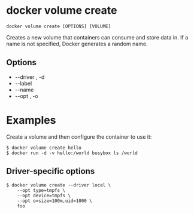 # docker volume create
```
docker volume create [OPTIONS] [VOLUME]
```
Creates a new volume that containers can consume and store data in. If a name is not specified, Docker generates a random name.

## Options
- --driver , -d
- --label	
- --name	
- --opt , -o	
# Examples
Create a volume and then configure the container to use it:
```
$ docker volume create hello
$ docker run -d -v hello:/world busybox ls /world
```
## Driver-specific options
```
$ docker volume create --driver local \
    --opt type=tmpfs \
    --opt device=tmpfs \
    --opt o=size=100m,uid=1000 \
    foo
```


